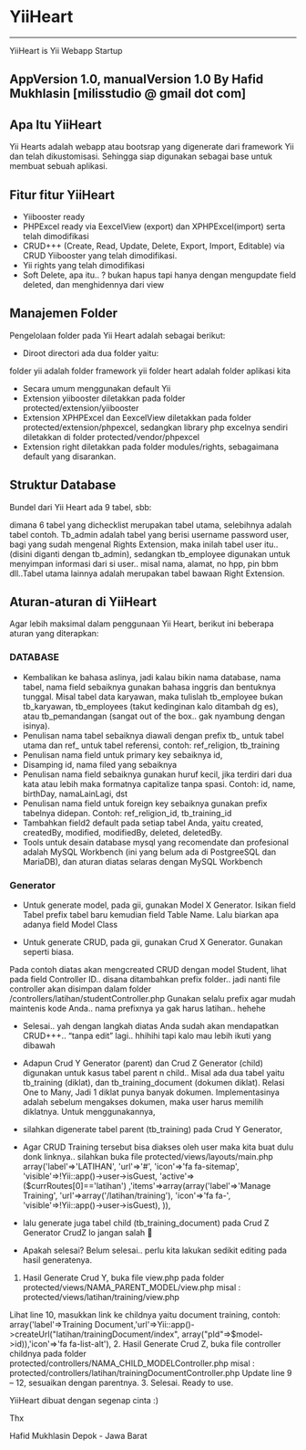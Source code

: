 ﻿YiiHeart
========
---
YiiHeart is Yii Webapp Startup

AppVersion 1.0, 
manualVersion 1.0
By Hafid Mukhlasin [milisstudio @ gmail dot com]
---

## Apa Itu YiiHeart
Yii Hearts adalah webapp atau bootsrap yang digenerate dari framework Yii dan telah dikustomisasi. Sehingga siap digunakan sebagai base untuk membuat sebuah aplikasi.

## Fitur fitur YiiHeart
* Yiibooster ready
* PHPExcel ready via EexcelView (export) dan XPHPExcel(import) serta telah dimodifikasi
* CRUD+++ (Create, Read, Update, Delete, Export, Import, Editable) via CRUD Yiibooster yang telah dimodifikasi.
* Yii rights yang telah dimodifikasi
* Soft Delete, apa itu.. ? bukan hapus tapi hanya dengan mengupdate field deleted, dan menghidennya dari view

## Manajemen Folder
Pengelolaan folder pada Yii Heart adalah sebagai berikut:
*	Diroot directori ada dua folder yaitu:
 
  folder yii adalah folder framework yii
  folder heart adalah folder aplikasi kita
 
*	Secara umum menggunakan default Yii
*	Extension yiibooster diletakkan pada folder protected/extension/yiibooster
*	Extension XPHPExcel dan EexcelView diletakkan pada folder protected/extension/phpexcel, sedangkan library php excelnya sendiri diletakkan di folder protected/vendor/phpexcel
*	Extension right diletakkan pada folder modules/rights, sebagaimana default yang disarankan.

## Struktur Database
Bundel dari Yii Heart ada 9 tabel, sbb:

dimana 6 tabel yang dichecklist merupakan tabel utama, selebihnya adalah tabel contoh. Tb_admin adalah tabel yang berisi username password user, bagi yang sudah mengenal Rights Extension, maka inilah tabel user itu.. (disini diganti dengan tb_admin), sedangkan tb_employee  digunakan untuk menyimpan informasi dari si user.. misal nama, alamat, no hpp, pin bbm dll..Tabel utama lainnya adalah merupakan tabel bawaan Right Extension.

## Aturan-aturan di YiiHeart
Agar lebih maksimal dalam penggunaan Yii Heart, berikut ini beberapa aturan yang diterapkan:
### DATABASE
*	Kembalikan ke bahasa aslinya, jadi kalau bikin nama database, nama tabel, nama field sebaiknya gunakan bahasa inggris dan bentuknya tunggal. Misal tabel data karyawan, maka tulislah tb_employee bukan tb_karyawan, tb_employees (takut kedinginan kalo ditambah dg es), atau tb_pemandangan (sangat out of the box.. gak nyambung dengan isinya).
*	Penulisan nama tabel sebaiknya diawali dengan prefix tb_ untuk tabel utama dan ref_ untuk tabel referensi, contoh: ref_religion, tb_training
*	Penulisan nama field untuk primary key sebaiknya id,
*	Disamping id, nama filed yang sebaiknya
*	Penulisan nama field sebaiknya gunakan huruf kecil, jika terdiri dari dua kata atau lebih maka formatnya capitalize tanpa spasi. Contoh: id, name, birthDay, namaLainLagi, dst
*	Penulisan nama field untuk foreign key sebaiknya gunakan prefix tabelnya didepan. Contoh: ref_religion_id, tb_training_id
*	Tambahkan field2 default pada setiap tabel Anda, yaitu created, createdBy, modified, modifiedBy, deleted, deletedBy.
*	Tools untuk desain database mysql yang recomendate dan profesional adalah MySQL Workbench (ini yang belum ada di PostgreeSQL dan MariaDB), dan aturan diatas selaras dengan MySQL Workbench
### Generator
*	Untuk generate model, pada gii, gunakan Model X Generator. Isikan field Tabel prefix tabel baru kemudian field Table Name. Lalu biarkan apa adanya field Model Class
 
*	Untuk generate CRUD, pada gii, gunakan Crud X Generator. Gunakan seperti biasa.
 
Pada contoh diatas akan mengcreated CRUD dengan model Student, lihat pada field Controller ID.. disana ditambahkan prefix folder.. jadi nanti file controller akan disimpan dalam folder /controllers/latihan/studentController.php
Gunakan selalu prefix agar mudah maintenis kode Anda.. nama prefixnya ya gak harus latihan.. hehehe
*	Selesai.. yah dengan langkah diatas Anda sudah akan mendapatkan CRUD+++.. “tanpa edit” lagi.. hhihihi tapi kalo mau lebih ikuti yang dibawah
*	Adapun Crud Y Generator (parent) dan Crud Z Generator (child) digunakan untuk kasus tabel parent n child.. 
Misal ada dua tabel yaitu tb_training (diklat), dan tb_training_document (dokumen diklat). Relasi One to Many, Jadi 1 diklat punya banyak dokumen. Implementasinya adalah sebelum mengakses dokumen, maka user harus memilih diklatnya. 
Untuk menggunakannya, 
*	silahkan digenerate tabel parent (tb_training)  pada Crud Y Generator, 
 
 
*	Agar CRUD Training tersebut bisa diakses oleh user maka kita buat dulu donk linknya.. silahkan buka file protected/views/layouts/main.php
 array('label'=>'LATIHAN', 'url'=>'#', 'icon'=>'fa fa-sitemap', 'visible'=>!Yii::app()->user->isGuest, 'active'=>($currRoutes[0]=='latihan') ,'items'=>array(array('label'=>'Manage Training', 'url'=>array('/latihan/training'), 'icon'=>'fa fa-', 'visible'=>!Yii::app()->user->isGuest),						)),

*	lalu generate juga tabel child (tb_training_document) pada Crud Z Generator 
CrudZ lo jangan salah 
 
*	Apakah selesai? Belum selesai.. perlu kita lakukan sedikit editing pada hasil generatenya. 
1.	Hasil Generate Crud Y, buka file view.php pada folder protected/views/NAMA_PARENT_MODEL/view.php
misal : protected/views/latihan/training/view.php
 
 
Lihat line 10, masukkan link ke childnya yaitu document training, contoh:
array('label'=>Training Document,'url'=>Yii::app()->createUrl("latihan/trainingDocument/index", array("pId"=>$model->id)),'icon'=>'fa fa-list-alt'),
2.	Hasil Generate Crud Z, buka file controller childnya pada folder protected/controllers/NAMA_CHILD_MODELController.php
misal : protected/controllers/latihan/trainingDocumentController.php
 Update line 9 – 12, sesuaikan dengan parentnya.
3.	Selesai. Ready to use.

YiiHeart dibuat dengan segenap cinta :)

Thx

Hafid Mukhlasin
Depok - Jawa Barat
